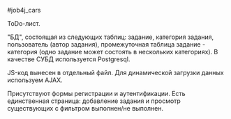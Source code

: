 #job4j_cars

ToDo-лист.

"БД", состоящая из следующих таблиц: задание, категория задания, пользователь (автор задания), промежуточная
таблица задание - категория (одно задание может состоять в нескольких категориях). В качестве СУБД 
используется Postgresql.

JS-код вынесен в отдельный файл. Для динамической загрузки данных используем AJAX.

Присутствуют формы регистрации и аутентификации. Есть единственная страница: добавление задания и просмотр 
существующих с фильтром выполнен/не выполнен.

